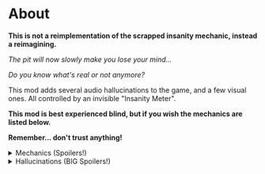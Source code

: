 # About
**This is not a reimplementation of the scrapped insanity mechanic, instead a reimagining.**

*The pit will now slowly make you lose your mind...*

*Do you know what's real or not anymore?*

This mod adds several audio hallucinations to the game, and a few visual ones. All controlled by an invisible "Insanity Meter".

**This mod is best experienced blind, but if you wish the mechanics are listed below.**

**Remember... don't trust anything!**

<details>
    <summary>Mechanics (Spoilers!)</summary>


        You slowly gain insanity in the pit overtime, depending on difficulty, it may be faster.
        Other things will give insanity as well, such as tripping, luring springbonnie, and being in dark rooms.

        Insanity can also be decreased by using your flashlight, same with being out of the pit.
        It's a little more complicated than this, but I don't feel like listing it all.
</details>

<details>
    <summary>Hallucinations (BIG Spoilers!)</summary>

            All of these sounds randomly happen after reaching a certain level of insanity.
            (Except for Insanity Music and Terrified Oswald)

            Door knocking sounds (25%)
            New ambience (35%)
            Discord ping sound (45%, can be disabled)
            Fake door sounds (50%)
            Fake footsteps (60%)
            Fake generator tripping (65%, different than the normal games fake tripping)
            Fake door bang (70%)
            Fake running sounds (75%)
            Fake springbonnie music (85%)
            Terrified Oswald (85%, not really a hallucination lol)
            Insanity Music (100%)
</details>

